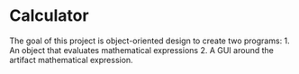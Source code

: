 # Calculator
The goal of this project is object-oriented design to create two programs: 1. An object that evaluates mathematical expressions 2. A GUI around the artifact mathematical expression.
